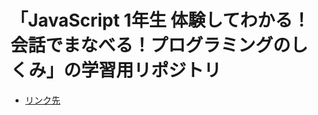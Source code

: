 # 「JavaScript 1年生 体験してわかる！会話でまなべる！プログラミングのしくみ」の学習用リポジトリ
- [リンク先](https://www.shoeisha.co.jp/book/detail/9784798153261) 
